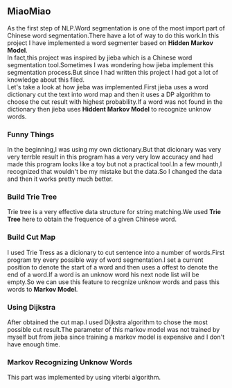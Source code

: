 ## MiaoMiao

As the first step of NLP.Word segmentation is one of the most import part of Chinese word segmentation.There have a lot of way to do this work.In this project I have implemented a word segmenter based on **Hidden Markov Model**.  
In fact,this project was inspired by jieba which is a Chinese word segmentation tool.Sometimes I was wondering how jieba implement this segmentation process.But since I had written this project I had got a lot of knowledge about this filed.  
Let's take a look at how jieba was implemented.First jieba uses a word dictionary cut the text into word map and then it uses a DP algorithm to choose the cut result with highest probability.If a word was not found in the dictionary then jieba uses **Hiddent Markov Model** to recognize unknow words.  

### Funny Things
In the beginning,I was using my own dictionary.But that dicionary was very very terrble result in this program has a very very low accuracy and had made this program looks like a toy but not a practical tool.In a few mounth,I recognized that wouldn't be my mistake but the data.So I changed the data and then it works pretty much better.

### Build Trie Tree
Trie tree is a very effective data structure for string matching.We used **Trie Tree** here to obtain the frequence of a given Chinese word.

### Build Cut Map
I used Trie Tress as a dicionary to cut sentence into a number of words.First program try every possible way of word segmentation.I set a current position to denote the start of a word and then uses a offest to denote the end of a word.If a word is an unknow word his next node list will be empty.So we can use this feature to recgnize unknow words and pass this words to **Markov Model**.

### Using Dijkstra
After obtained the cut map.I used Dijkstra algorithm to chose the most possible cut result.The parameter of this markov model was not trained by myself but from jieba since training a markov model is expensive and I don't have enough time.

### Markov Recognizing Unknow Words
This part was implemented by using viterbi algorithm.
